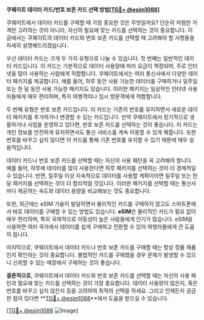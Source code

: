 **쿠웨이트 데이터 카드/번호 보존 카드 선택 방법[[TG💪+ @esim1088](https://t.me/s/esim1088)]**

쿠웨이트에서 데이터 카드를 구매할 때 가장 중요한 것은 무엇일까요? 단순히 저렴한 가격만 고려하는 것이 아니라, 자신의 필요에 맞는 카드를 선택하는 것이 중요합니다. 이 글에서는 쿠웨이트의 데이터 카드와 번호 보존 카드를 선택할 때 고려해야 할 사항들을 자세히 설명해드리겠습니다.

우선 데이터 카드는 크게 두 가지 유형으로 나눌 수 있습니다. 첫 번째는 일반적인 데이터 카드입니다. 이 카드는 기본적으로 데이터 사용량에 따라 요금이 책정되며, 주로 인터넷을 많이 사용하는 사람에게 적합합니다. 쿠웨이트에서는 여러 통신사에서 다양한 데이터 패키지를 제공합니다. 예를 들어, 하루 동안 사용 가능한 데이터를 구매하거나 일주일 또는 한 달 동안 사용 가능한 패키지도 있습니다. 이러한 패키지는 일상적인 인터넷 사용자들에게 매우 편리하며, 특히 여행객이나 임시 방문객에게 적합합니다.

두 번째 유형은 번호 보존 카드입니다. 이 카드는 기존의 번호를 유지하면서 새로운 데이터 패키지를 추가하거나 변경할 수 있는 카드입니다. 만약 쿠웨이트에서 장기적으로 생활하거나 사업을 운영하고 있다면, 번호 보존 카드를 선택하는 것이 좋습니다. 이 카드는 개인 정보를 안전하게 유지하면서도 통신 서비스를 계속 이용할 수 있게 해줍니다. 또한 번호를 바꾸고 싶지 않다면 이 카드를 통해 기존 번호를 유지할 수 있기 때문에 매우 실용적입니다.

데이터 카드나 번호 보존 카드를 선택할 때는 자신의 사용 패턴을 꼭 고려해야 합니다. 예를 들어, 하루에 데이터를 많이 사용한다면 하루 패키지를 선택하는 것이 더 경제적일 수 있습니다. 반면, 일주일 이상 지속적으로 데이터를 사용할 계획이라면 일주일 또는 한 달 패키지를 선택하는 것이 더 합리적일 것입니다. 이러한 패키지를 선택할 때는 통신사마다 제공하는 속도와 데이터 용량을 비교해보는 것도 중요합니다.

또한, 최근에는 eSIM 기술이 발달하면서 물리적인 카드를 구매하지 않고도 스마트폰에서 바로 데이터를 구매할 수 있는 방법도 있습니다. **eSIM**은 물리적인 카드가 필요 없어 매우 편리하며, 특히 국제적으로 이동성이 높은 사람들에게 인기가 많습니다. eSIM을 사용하면 여러 국가에서 데이터를 쉽게 구매하고 전환할 수 있어 여행자들에게 큰 도움이 됩니다.

마지막으로, 쿠웨이트에서 데이터 카드나 번호 보존 카드를 구매할 때는 항상 정품 제품인지 확인하는 것이 중요합니다. 불법적인 카드를 구매했을 경우 문제가 발생할 수 있으니 신뢰할 수 있는 매장에서 구매하는 것이 좋습니다.

**결론적으로**, 쿠웨이트에서 데이터 카드와 번호 보존 카드를 선택할 때는 자신의 사용 패턴과 필요에 맞는 카드를 선택하는 것이 가장 중요합니다. 데이터 사용량이 많은지, 혹은 번호를 바꾸고 싶지 않은지 등을 고려하여 최적의 선택을 하세요. 그리고 언제든지 궁금한 점이 있다면 **[TG💪+ @esim1088](https://t.me/s/esim1088)**에서 도움을 받으실 수 있습니다.

[[TG💪+ @esim1088](https://t.me/s/esim1088) ![Image](https://i.postimg.cc/Y0z9fWf4/image.png)]